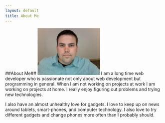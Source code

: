 ```yaml
---
layout: default
title: About Me
---
```

##About Me##
<img src="/img/avatar.jpg" alt="Daniel Baldwin" width="200" id="avatar" />
I am a long time web developer who is passionate not only about web development but programming in general. When I am not working on projects at work I am working on projects at home. I really enjoy figuring out problems and trying new technologies. 

I also have an almost unhealthy love for gadgets. I love to keep up on news around tablets, smart-phones, and computer technology. I also love to try different gadgets and change phones more often than I probably should.